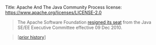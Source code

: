 Title: Apache And The Java Community Process
license: https://www.apache.org/licenses/LICENSE-2.0



> The Apache Software Foundation 
> [resigned its seat](https://blogs.apache.org/foundation/entry/the_asf_resigns_from_the)
> from the Java SE/EE Executive Committee effective 09 Dec 2010.

> [[prior history](priorhistory.html)]
